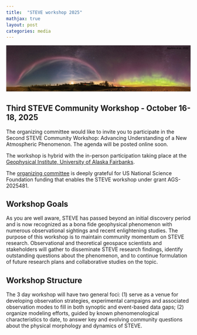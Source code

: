 ```yaml
---
title:  "STEVE workshop 2025"
mathjax: true
layout: post
categories: media
---
```


![STEVE](/assets/Martinis-2022.png)


## Third STEVE Community Workshop - October 16-18, 2025

The organizing committee would like to invite you to participate in the Second STEVE Community Workshop: Advancing Understanding of a New Atmospheric Phenomenon. The agenda will be posted online soon.

The workshop is hybrid with the in-person participation taking place at the [Geophysical Institute, University of Alaska Fairbanks](https://www.gi.alaska.edu/).

The [organizing committee](https://steve-aurora.github.io/about/) is deeply grateful for US National Science Foundation funding that enables the STEVE workshop under grant AGS-2025481.


## Workshop Goals

As you are well aware, STEVE has passed beyond an initial discovery period and is now recognized as a bona fide geophysical phenomenon with numerous observational sightings and recent enlightening studies. The purpose of this workshop is to maintain community momentum on STEVE research.  Observational and theoretical geospace scientists and stakeholders will gather to disseminate STEVE research findings, identify outstanding questions about the phenomenon, and to continue formulation of future research plans and collaborative studies on the topic.

## Workshop Structure

The 3 day workshop will have two general foci: (1) serve as a venue for developing observation strategies, experimental campaigns and associated observation modes to fill in both synoptic and event-based data gaps; (2) organize modeling efforts, guided by known phenomenological characteristics to date, to answer key and evolving community questions about the physical morphology and dynamics of STEVE. 
